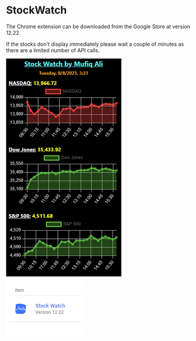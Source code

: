 # StockWatch

The Chrome extension can be downloaded from the Google Store at version 12.22.

If the stocks don't display immediately please wait a couple of minutes as there are a limited number of API calls.


<img src="Screenshots/Screenshot (172).png" />
<img src="Screenshots/Screenshot (176).png" />
